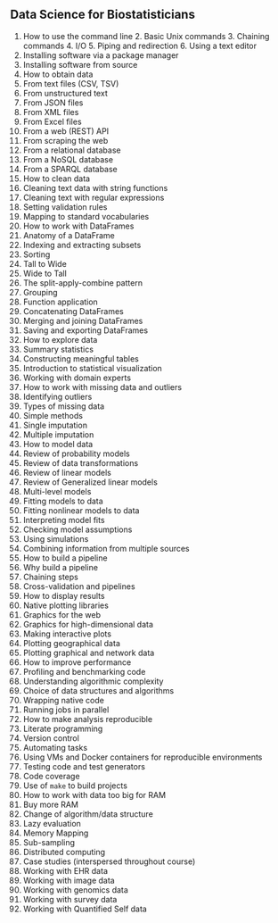 Data Science for Biostatisticians
----

1. How to use the command line
    2. Basic Unix commands
    3. Chaining commands
    4. I/O
    5. Piping and redirection
    6. Using a text editor
7. Installing software via a package manager
7. Installing software from source
1. How to obtain data
2. From text files (CSV, TSV)
2. From unstructured text
3. From JSON files
4. From XML files
3. From Excel files
4. From a web (REST) API
4. From scraping the web
4. From a relational database
5. From a NoSQL database
6. From a SPARQL database
7. How to clean data
8. Cleaning text data with string functions
9. Cleaning text with regular expressions
9. Setting validation rules
10. Mapping to standard vocabularies
2. How to work with DataFrames
3. Anatomy of a DataFrame
4. Indexing and extracting subsets
5. Sorting
6. Tall to Wide
7. Wide to Tall
10. The split-apply-combine pattern
8. Grouping
9. Function application
10. Concatenating DataFrames
11. Merging and joining DataFrames
10. Saving and exporting DataFrames
3. How to explore data
4. Summary statistics
5. Constructing meaningful tables
5. Introduction to statistical visualization
6. Working with domain experts
11. How to work with missing data and outliers
12. Identifying outliers
13. Types of missing data
14. Simple methods
15. Single imputation
16. Multiple imputation
4. How to model data
5. Review of probability models
6. Review of data transformations
5. Review of linear models
6. Review of Generalized linear models
8. Multi-level models
9. Fitting models to data
7. Fitting nonlinear models to data
10. Interpreting model fits
11. Checking model assumptions
12. Using simulations
13. Combining information from multiple sources
5. How to build a pipeline
6. Why build a pipeline
7. Chaining steps
8. Cross-validation and pipelines
5. How to display results
6. Native plotting libraries
7. Graphics for the web
8. Graphics for high-dimensional data
9. Making interactive plots
10. Plotting geographical data
11. Plotting graphical and network data
6. How to improve performance
7. Profiling and benchmarking code
7. Understanding algorithmic complexity
8. Choice of data structures and algorithms
9. Wrapping native code
10. Running jobs in parallel
7. How to make analysis reproducible
8. Literate programming
9. Version control
9. Automating tasks
10. Using VMs and Docker containers for reproducible environments
11. Testing code and test generators
12. Code coverage
11. Use of `make` to build projects
8. How to work with data too big for RAM
9. Buy more RAM
10. Change of algorithm/data structure
9. Lazy evaluation
10. Memory Mapping
11. Sub-sampling
12. Distributed computing
13. Case studies (interspersed throughout course)
14. Working with EHR data
15. Working with image data
16. Working with genomics data
17. Working with survey data
18. Working with Quantified Self data
